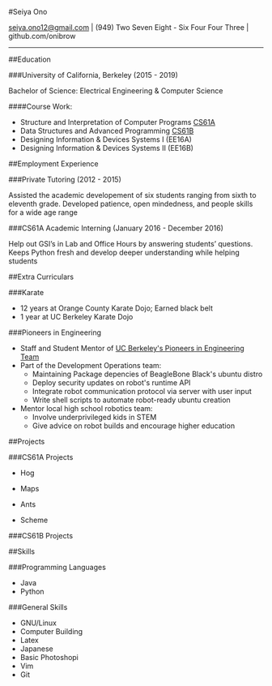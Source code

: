 #Seiya Ono

<seiya.ono12@gmail.com> | (949) Two Seven Eight - Six Four Four Three | github.com/onibrow

-----

##Education 

###University of California, Berkeley (2015 - 2019)

Bachelor of Science: Electrical Engineering & Computer Science

####Course Work:

* Structure and Interpretation of Computer Programs [CS61A](#CS61A)
* Data Structures and Advanced Programming [CS61B](#CS61B)
* Designing Information & Devices Systems I (EE16A)
* Designing Information & Devices Systems II (EE16B)

##Employment Experience

###Private Tutoring (2012 - 2015)

Assisted the academic developement of six students ranging from sixth to eleventh grade. Developed patience, open mindedness, and people skills for a wide age range

###CS61A Academic Interning (January 2016 - December 2016)

Help out GSI’s in Lab and Office Hours by answering students’ questions. Keeps Python fresh and develop deeper understanding while helping students

##Extra Curriculars 

###Karate

* 12 years at Orange County Karate Dojo; Earned black belt
* 1 year at UC Berkeley Karate Dojo

###Pioneers in Engineering

* Staff and Student  Mentor of [UC Berkeley's Pioneers in Engineering Team](https://pioneers.berkeley.edu/)
* Part of the Development Operations team:
    * Maintaining Package depencies of BeagleBone Black's ubuntu distro
    * Deploy security updates on robot's runtime API
    * Integrate robot communication protocol via server with user input 
    * Write shell scripts to automate robot-ready ubuntu creation
* Mentor local high school robotics team:
    * Involve underprivileged kids in STEM
    * Give advice on robot builds and encourage higher education

##Projects

###CS61A Projects <a id="CS61A"></a>

* Hog


* Maps

* Ants

* Scheme

###CS61B Projects <a id="CS61B"></a>

##Skills

###Programming Languages

* Java
* Python

###General Skills

* GNU/Linux
* Computer Building
* Latex
* Japanese
* Basic Photoshopi
* Vim
* Git 
